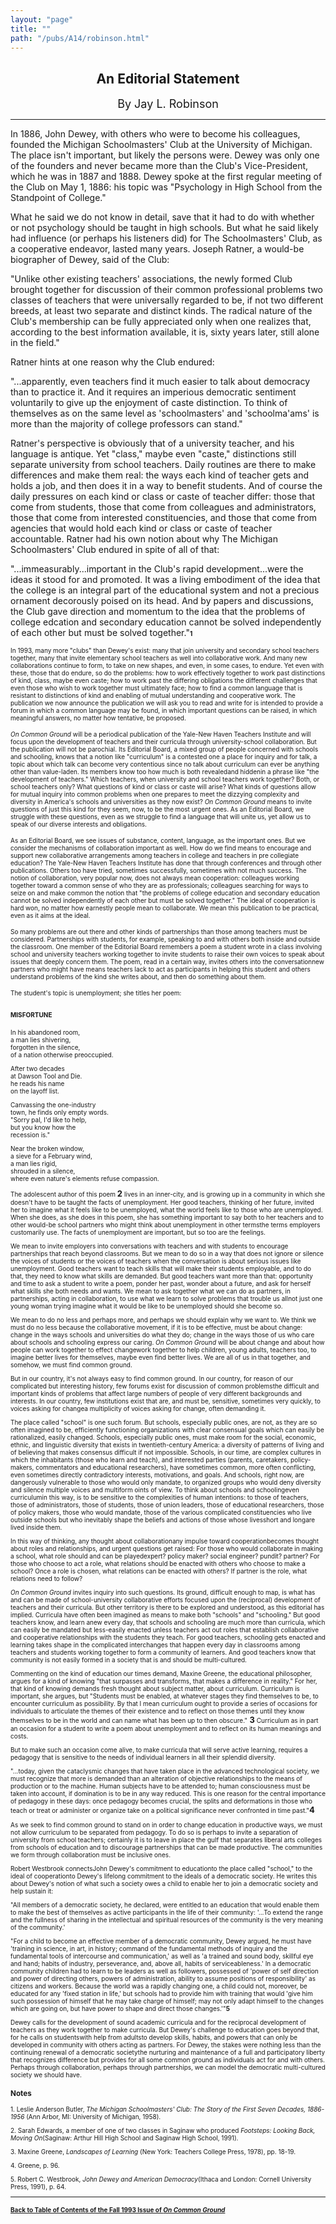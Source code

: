 ```yaml
---
layout: "page"
title: ""
path: "/pubs/A14/robinson.html"
---
```

<main>
<center>
<h2>An Editorial Statement</h2>
<p><font size="+1">By Jay L. Robinson</font>
</p></center>
<hr/>
In 1886, John Dewey, with others who were to become his colleagues,
founded the Michigan Schoolmasters' Club at the University of Michigan.
The place isn't important, but likely the persons were. Dewey was only one
of the founders and never became more than the Club's Vice-President,
which he was in 1887 and 1888. Dewey spoke at the first regular meeting of
the Club on May 1, 1886: his topic was "Psychology in High School from the
Standpoint of College."
<p>
What he said we do not know in detail, save that it had to do with whether
or not psychology should be taught in high schools. But what he said
likely had influence (or perhaps his listeners did) for The Schoolmasters'
Club, as a cooperative endeavor, lasted many years. Joseph Ratner, a
would-be biographer of Dewey, said of the Club:
</p><p>
"Unlike other existing teachers' associations, the newly formed Club
brought together for discussion of their common professional problems two
classes of teachers that were universally regarded to be, if not two
different breeds, at least two separate and distinct kinds. The radical
nature of the Club's membership can be fully appreciated only when one
realizes that, according to the best information available, it is, sixty
years later, still alone in the field."
</p><p>
Ratner hints at one reason why the Club endured:
</p><p>
"...apparently, even teachers find it much easier to talk about democracy
than to practice it. And it requires an imperious democratic sentiment
voluntarily to give up the enjoyment of caste distinction. To think of
themselves as on the same level as 'schoolmasters' and 'schoolma'ams' is
more than the majority of college professors can stand."
</p><p>
Ratner's perspective is obviously that of a university teacher, and his
language is antique. Yet "class," maybe even "caste," distinctions still
separate university from school teachers. Daily routines are there to make
differences and make them real: the ways each kind of teacher gets and
holds a job, and then does it in a way to benefit students. And of course
the daily pressures on each kind or class or caste of teacher differ:
those that come from students, those that come from colleagues and
administrators, those that come from interested constituencies, and those
that come from agencies that would hold each kind or class or caste of
teacher accountable. Ratner had his own notion about why The Michigan
Schoolmasters' Club endured in spite of all of that:
</p><p>
"...immeasurably...important in the Club's rapid development...were the
ideas it stood for and promoted. It was a living embodiment of the idea
that the college is an integral part of the educational system and not a
precious ornament decorously poised on its head. And by papers and
discussions, the Club gave direction and momentum to the idea that the
problems of college edcation and secondary education cannot be solved
independently of each other but must be solved together."<font size="1"><b>1</b><font>
</font></font></p><p><font size="1"><font>
In 1993, many more "clubs" than Dewey's exist: many that join university
and secondary school teachers together, many that invite elementary school
teachers as well into collaborative work. And many new collaborations
continue to form, to take on new shapes, and even, in some cases, to
endure. Yet even with these, those that do endure, so do the problems: how
to work effectively together to work past distinctions of kind, class,
maybe even caste; how to work past the differing obligations the different
challenges that even those who wish to work together must ultimately face;
how to find a common language that is resistant to distinctions of kind
and enabling of mutual understanding and cooperative work. The publication
we now announce the publication we will ask you to read and write for is
intended to provide a forum in which a common language may be found, in
which important questions can be raised, in which meaningful answers, no
matter how tentative, be proposed.
</font></font></p><p><font size="1"><font>
<i>On Common Ground</i> will be a periodical publication of the Yale-New
Haven Teachers Institute and will focus upon the development of teachers
and their curricula through university-school collaboration. But the
publication will not be parochial. Its Editorial Board, a mixed group of
people concerned with schools and schooling, knows that a notion like
"curriculum" is a contested one a place for inquiry and for talk, a topic
about which talk can become very contentious since no talk about
curriculum can ever be anything other than value-laden. Its members know
too how much is both revealed­and hidden­in a phrase like "the
development of teachers." Which teachers, when university and school
teachers work together? Both, or school teachers only? What questions of
kind or class or caste will arise? What kinds of questions allow for
mutual inquiry into common problems when one prepares to meet the dizzying
complexity and diversity in America's schools and universities as they now
exist? <i>On Common Ground</i> means to invite questions of just this kind
for they seem, now, to be the most urgent ones. As an Editorial Board, we
struggle with these questions, even as we struggle to find a language that
will unite us, yet allow us to speak of our diverse interests and
obligations.
</font></font></p><p><font size="1"><font>
As an Editorial Board, we see issues of substance, content, language, as
the important ones. But we consider the mechanisms of collaboration
important as well. How do we find means to encourage and support new
collaborative arrangements among teachers in college and teachers in pre
collegiate education? The Yale-New Haven Teachers Institute has done that
through conferences and through other publications. Others too have tried,
sometimes successfully, sometimes with not much success. The notion of
collaboration, very popular now, does not always mean cooperation:
colleagues working together toward a common sense of who they are as
professionals; colleagues searching for ways to seize on and make common
the notion that "the problems of college education and secondary education
cannot be solved independently of each other but must be solved together."
The ideal of cooperation is hard won, no matter how earnestly people mean
to collaborate. We mean this publication to be practical, even as it aims
at the ideal.
</font></font></p><p><font size="1"><font>
So many problems are out there and other kinds of partnerships than those
among teachers must be considered. Partnerships with students, for
example, speaking to and with others both inside and outside the
classroom. One member of the Editorial Board remembers a poem a student
wrote in a class involving school and university teachers working together
to invite students to raise their own voices to speak about issues that
deeply concern them. The poem, read in a certain way, invites others into
the conversation­new partners who might have means teachers lack to
act as participants in helping this student and others understand problems
of the kind she writes about, and then do something about them.
</font></font></p><p><font size="1"><font>
The student's topic is unemployment; she titles her poem: 
</font></font></p><h3><font size="1"><font>MISFORTUNE</font></font></h3><font size="1"><font>
In his abandoned room,
<br/>a man lies shivering,
<br/>forgotten in the silence,
<br/>of a nation otherwise preoccupied.
<p>
After two decades
<br/>at Dawson Tool and Die.
<br/>he reads his name 
<br/>on the layoff list.
</p><p>
Canvassing the one-industry 
<br/>town, he finds only empty words.
<br/>"Sorry pal, I'd like to help,
<br/>but you know how the
<br/>recession is."
</p><p>
Near the broken window,
<br/>a sieve for a February wind,
<br/>a man lies rigid,
<br/>shrouded in a silence,
<br/>where even nature's elements
refuse compassion.
</p><p>
The adolescent author of this poem <font size="-1"><b>2 </b></font> lives
in an inner-city, and is growing up in a community in which she doesn't
have to be taught the facts of unemployment. Her good teachers, thinking
of her future, invited her to imagine what it feels like to be unemployed,
what the world feels like to those who are unemployed. When she does, as
she does in this poem, she has something important to say both to her
teachers and to other would-be school partners who might think about
unemployment in other terms­the terms employers customarily use. The
facts of unemployment are important, but so too are the feelings.
</p><p>
We mean to invite employers into conversations with teachers and with
students to encourage partnerships that reach beyond classrooms. But we
mean to do so in a way that does not ignore or silence the voices of
students or the voices of teachers when the conversation is about serious
issues like unemployment. Good teachers want to teach skills that will
make their students employable, and to do that, they need to know what
skills are demanded. But good teachers want more than that: opportunity
and time to ask a student to write a poem, ponder her past, wonder about a
future, and ask for herself what skills she both needs and wants. We mean
to ask together what we can do as partners, in partnerships, acting in
collaboration, to use what we learn to solve problems that trouble us
all­not just one young woman trying imagine what it would be like to
be unemployed should she become so.
</p><p>
We mean to do no less and perhaps more, and perhaps we should explain why
we want to. We think we must do no less because the collaborative
movement, if it is to be effective, must be about change: change in the
ways schools and universities do what they do; change in the ways those of
us who care about schools and schooling express our caring. <i>On Common
Ground</i> will be about change and about how people can work together to
effect change­work together to help children, young adults, teachers
too, to imagine better lives for themselves, maybe even find better lives.
We are all of us in that together, and somehow, we must find common
ground.
</p><p>
But in our country, it's not always easy to find common ground. In our
country, for reason of our complicated but interesting history, few forums
exist for discussion of common problems­the difficult and important
kinds of problems that affect large numbers of people of very different
backgrounds and interests. In our country, few institutions exist that
are, and must be, sensitive, sometimes very quickly, to voices asking for
change­a multiplicity of voices asking for change, often demanding
it.
</p><p>
The place called "school" is one such forum. But schools, especially
public ones, are not, as they are so often imagined to be, efficiently
functioning organizations with clear consensual goals which can easily be
rationalized, easily changed. Schools, especially public ones, must make
room for the social, economic, ethnic, and linguistic diversity that
exists in twentieth-century America: a diversity of patterns of living and
of believing that makes consensus difficult if not impossible. Schools, in
our time, are complex cultures in which the inhabitants (those who learn
and teach), and interested parties (parents, caretakers, policy-makers,
commentators and educational researchers), have sometimes common, more
often conflicting, even sometimes directly contradictory interests,
motivations, and goals. And schools, right now, are dangerously vulnerable
to those who would only mandate, to organized groups who would deny
diversity and silence multiple voices and multiform oints of view. To
think about schools and schooling­even curriculum­in this way,
is to be sensitive to the complexities of human intentions: to those of
teachers, those of administrators, those of students, those of union
leaders, those of educational researchers, those of policy makers, those
who would mandate, those of the various complicated constituencies who
live outside schools but who inevitably shape the beliefs and actions of
those whose lives­short and long­are lived inside them.
</p><p>
In this way of thinking, any thought about collaboration­any impulse
toward cooperation­becomes thought about roles and relationships, and
urgent questions get raised: For those who would collaborate in making a
school, what role should and can be played­expert? policy maker?
social engineer? pundit? partner? For those who choose to act a role, what
relations should be enacted with others who choose to make a school? Once
a role is chosen, what relations can be enacted with others? If partner is
the role, what relations need to follow?
</p><p>
<i>On Common Ground</i> invites inquiry into such questions. Its ground,
difficult enough to map, is what has and can be made of school-university
collaborative efforts focused upon the (reciprocal) development of
teachers and their curricula. But other territory is there to be explored
and understood, as this editorial has implied. Curricula have often been
imagined as means to make both "schools" and "schooling." But good
teachers know, and learn anew every day, that schools and schooling are
much more than curricula, which can easily be mandated but less-easily
enacted unless teachers act out roles that establish collaborative and
cooperative relationships with the students they teach. For good teachers,
schooling gets enacted and learning takes shape in the complicated
interchanges that happen every day in classrooms among teachers and
students working together to form a community of learners. And good
teachers know that community is not easily formed in a society that is and
should be multi-cultured.
</p><p>
Commenting on the kind of education our times demand, Maxine Greene, the
educational philosopher, argues for a kind of knowing "that surpasses and
transforms, that makes a difference in reality." For her, that kind of
knowing demands fresh thought about subject matter, about curriculum.
Curriculum is important, she argues, but "Students must be enabled, at
whatever stages they find themselves to be, to encounter curriculum as
possibility. By that I mean curriculum ought to provide a series of
occasions for individuals to articulate the themes of their existence and
to reflect on those themes until they know themselves to be in the world
and can name what has been up to then obscure."<font size="-1">
<b>3</b></font> Curriculum as in part an occasion for a student to write a
poem about unemployment and to reflect on its human meanings and costs.
</p><p>
But to make such an occasion come alive, to make curricula that will serve
active learning, requires a pedagogy that is sensitive to the needs of
individual learners in all their splendid diversity.
</p><p>
"...today, given the cataclysmic changes that have taken place in the
advanced technological society, we must recognize that more is demanded
than an alteration of objective relationships to the means of production
or to the machine. Human subjects have to be attended to; human
consciousness must be taken into account, if domination is to be in any
way reduced. This is one reason for the central importance of pedagogy in
these days: once pedagogy becomes crucial, the splits and deformations in
those who teach or treat or administer or organize take on a political
significance never confronted in time past."<font size="-1"><b>4</b></font>
</p><p>
As we seek to find common ground to stand on in order to change education
in productive ways, we must not allow curriculum to be separated from
pedagogy. To do so is perhaps to invite a separation of university from
school teachers; certainly it is to leave in place the gulf that separates
liberal arts colleges from schools of education and to discourage
partnerships that can be made productive. The communities we form through
collaboration must be inclusive ones.
</p><p>
Robert Westbrook connectsJohn Dewey's commitment to education­to the
place called "school," to the ideal of cooperation­to Dewey's
lifelong commitment to the ideals of a democratic society. He writes this
about Dewey's notion of what such a society owes a child to enable her to
join a democratic society and help sustain it:
</p><p>
"All members of a democratic society, he declared, were entitled to an
education that would enable them to make the best of themselves as active
participants in the life of their community: '...To extend the range and
the fullness of sharing in the intellectual and spiritual resources of the
community is the very meaning of the community.'
</p><p>
"For a child to become an effective member of a democratic community,
Dewey argued, he must have 'training in science, in art, in history;
command of the fundamental methods of inquiry and the fundamental tools of
intercourse and communication,' as well as 'a trained and sound body,
skillful eye and hand; habits of industry, perseverance, and, above all,
habits of serviceableness.' In a democratic community children had to
learn to be leaders as well as followers, possessed of 'power of self
direction and power of directing others, powers of administration, ability
to assume positions of responsibility' as citizens and workers. Because
the world was a rapidly changing one, a child could not, moreover, be
educated for any 'fixed station in life,' but schools had to provide him
with training that would 'give him such possession of himself that he may
take charge of himself; may not only adapt himself to the changes which
are going on, but have power to shape and direct those changes.'"<font size="1"><b>5</b></font>
</p><p>
Dewey calls for the development of sound academic curricula and for the
reciprocal development of teachers as they work together to make
curricula. But Dewey's challenge to education goes beyond that, for he
calls on students­with help from adults­to develop skills,
habits, and powers that can only be developed in community with others
acting as partners. For Dewey, the stakes were nothing less than the
continuing renewal of a democratic society­the nurturing and
maintenance of a full and participatory liberty that recognizes difference
but provides for all some common ground as individuals act for and with
others. Perhaps through collaboration, perhaps through partnerships, we
can model the democratic multi-cultured society we should have.
</p><h3>Notes </h3>
1. Leslie Anderson Butler, <i>The Michigan Schoolmasters' Club: The Story
of the First Seven Decades, 1886-1956</i> (Ann Arbor, MI: University of
Michigan, 1958).
<p>
2. Sarah Edwards, a member of one of two classes in Saginaw who produced
<i>Footsteps: Looking Back, Moving On</i>(Saginaw: Arthur Hill High School
and Saginaw High School, 1991).
</p><p>
3. Maxine Greene, <i>Landscapes of Learning</i> (New York: Teachers
College Press, 1978), pp. 18-19.  
</p><p>
4. Greene, p. 96.
</p><p>
5. Robert C. Westbrook, <i>John Dewey and American Democracy</i>(Ithaca
and London: Cornell University Press, 1991), p. 64.
</p><hr/>
<h4><a href=".\">Back to
Table of Contents of the Fall 1993 Issue of <i>On Common
Ground</i></a>
</h4>
</font></font></main>